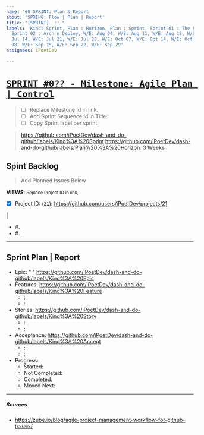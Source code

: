 ```yaml
---
name: '00 SPRINT: Plan & Report'
about: 'SPRING: Flow | Plan | Report'
title: "[SPRINT]  :: "
labels: 'Kind: Sprint, Plan : Horizon, Plan : Sprint, Sprint 01 : The First Config,
  Sprint 02 : Arch n Deploy, W/E: Aug 04, W/E: Aug 11, W/E: Aug 18, W/E: Aug 25, W/E:
  Jul 14, W/E: Jul 21, W/E: Jul 28, W/E: Oct 07, W/E: Oct 14, W/E: Oct 21, W/E: Sep
  08, W/E: Sep 15, W/E: Sep 22, W/E: Sep 29'
assignees: iPoetDev

---
```


# [`SPRINT #0?? - Milestone: Agile Plan | Control`](https://github.com/iPoetDev/dash-and-do-github/milestone/2)
> - [ ] Replace Milestone Id in link.
> - [ ] Add Sprint Sequence Id in Title.
> - [ ] Copy Sprint label per sprint.

> https://github.com/iPoetDev/dash-and-do-github/labels/Kind%3A%20Sprint
> https://github.com/iPoetDev/dash-and-do-github/labels/Plan%20%3A%20Horizon: **3 Weeks**

## Spint Backlog
> Add Planned Issues Below

**VIEWS**: <small>Replace Project ID in link,</small>
- [x] Project ID: (**` 21 `**): https://github.com/users/iPoetDev/projects/21

|
- #.
- #.

---

## Sprint Plan | Report

- Epic: " "
  https://github.com/iPoetDev/dash-and-do-github/labels/Kind%3A%20Epic
- Features:
  https://github.com/iPoetDev/dash-and-do-github/labels/Kind%3A%20Feature
  -  :
  -  :
- Stories:
  https://github.com/iPoetDev/dash-and-do-github/labels/Kind%3A%20Story
  -  :
  -  :
- Acceptance:
  https://github.com/iPoetDev/dash-and-do-github/labels/Kind%3A%20Accept
  -  :
  -  :   
- Progress:
  - Started:
  - Not Completed:
  - Completed:
  - Moved Next:

---
##### Sources

- https://zube.io/blog/agile-project-management-workflow-for-github-issues/
